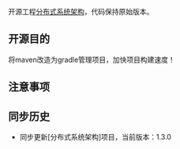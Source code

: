 开源工程[分布式系统架构](https://gitee.com/iBase4J/iBase4J.git)，代码保持原始版本。

## 开源目的
将maven改造为gradle管理项目，加快项目构建速度！

## 注意事项

## 同步历史
* 同步更新[分布式系统架构]项目，当前版本：1.3.0

